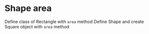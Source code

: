 # Shape area

Define class of Rectangle with `area` method
Define Shape and create Square object with `area` method

